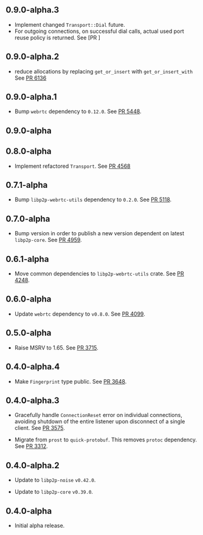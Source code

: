## 0.9.0-alpha.3

- Implement changed `Transport::Dial` future.
- For outgoing connections, on successful dial calls, actual used port reuse policy is returned.
  See [PR ]

## 0.9.0-alpha.2

- reduce allocations by replacing `get_or_insert` with `get_or_insert_with`
  See [PR 6136](https://github.com/libp2p/rust-libp2p/pull/6136)

## 0.9.0-alpha.1

- Bump `webrtc` dependency to `0.12.0`.
  See [PR 5448](https://github.com/libp2p/rust-libp2p/pull/5448).

## 0.9.0-alpha

<!-- Update to libp2p-core v0.43.0 -->

## 0.8.0-alpha

- Implement refactored `Transport`.
  See [PR 4568](https://github.com/libp2p/rust-libp2p/pull/4568)

## 0.7.1-alpha

- Bump `libp2p-webrtc-utils` dependency to `0.2.0`.
  See [PR 5118](https://github.com/libp2p/rust-libp2p/pull/5118).

## 0.7.0-alpha

- Bump version in order to publish a new version dependent on latest `libp2p-core`.
  See [PR 4959](https://github.com/libp2p/rust-libp2p/pull/4959).

## 0.6.1-alpha

- Move common dependencies to `libp2p-webrtc-utils` crate.
  See [PR 4248].

[PR 4248]: https://github.com/libp2p/rust-libp2p/pull/4248

## 0.6.0-alpha

- Update `webrtc` dependency to `v0.8.0`.
  See [PR 4099].

[PR 4099]: https://github.com/libp2p/rust-libp2p/pull/4099

## 0.5.0-alpha

- Raise MSRV to 1.65.
  See [PR 3715].

[PR 3715]: https://github.com/libp2p/rust-libp2p/pull/3715

## 0.4.0-alpha.4

- Make `Fingerprint` type public. See [PR 3648].

[PR 3648]: https://github.com/libp2p/rust-libp2p/pull/3648

## 0.4.0-alpha.3

- Gracefully handle `ConnectionReset` error on individual connections, avoiding shutdown of the entire listener upon disconnect of a single client.
  See [PR 3575].

- Migrate from `prost` to `quick-protobuf`. This removes `protoc` dependency. See [PR 3312].

[PR 3575]: https://github.com/libp2p/rust-libp2p/pull/3575
[PR 3312]: https://github.com/libp2p/rust-libp2p/pull/3312

## 0.4.0-alpha.2

- Update to `libp2p-noise` `v0.42.0`.

- Update to `libp2p-core` `v0.39.0`.

## 0.4.0-alpha

- Initial alpha release.
